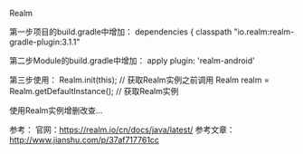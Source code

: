 Realm

第一步项目的build.gradle中增加：
  dependencies {
    classpath "io.realm:realm-gradle-plugin:3.1.1"


第二步Module的build.gradle中增加：
  apply plugin: 'realm-android'


第三步使用：
  Realm.init(this); // 获取Realm实例之前调用
  Realm realm = Realm.getDefaultInstance(); // 获取Realm实例 


使用Realm实例增删改查...


参考：
  官网：https://realm.io/cn/docs/java/latest/
  参考文章：http://www.jianshu.com/p/37af717761cc
